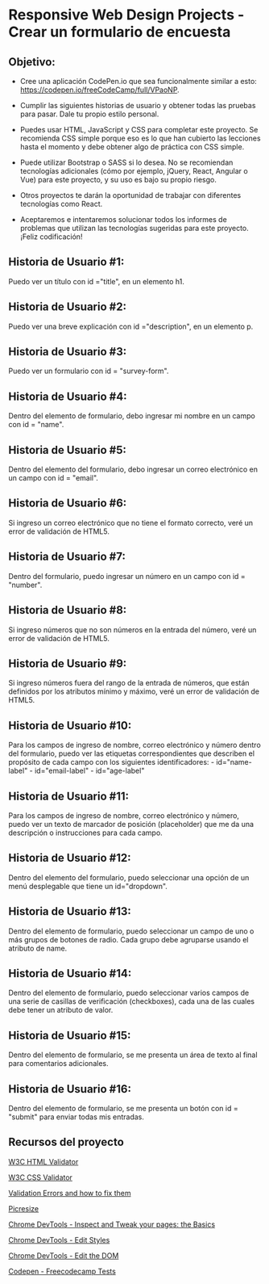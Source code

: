 # Responsive Web Design Projects - Crear un formulario de encuesta

## Objetivo:
- Cree una aplicación CodePen.io que sea funcionalmente similar a esto:  https://codepen.io/freeCodeCamp/full/VPaoNP.

- Cumplir las siguientes historias de usuario y obtener todas las pruebas para pasar. Dale tu propio estilo personal.

- Puedes usar HTML, JavaScript y CSS para completar este proyecto. Se recomienda CSS simple porque eso es lo que han cubierto las lecciones hasta el momento y debe obtener algo de práctica con CSS simple.

- Puede utilizar Bootstrap o SASS si lo desea. No se recomiendan tecnologías adicionales (cómo por ejemplo, jQuery, React, Angular o Vue) para este proyecto, y su uso es bajo su propio riesgo.

- Otros proyectos te darán la oportunidad de trabajar con diferentes tecnologías como React. 

- Aceptaremos e intentaremos solucionar todos los informes de problemas que utilizan las tecnologías sugeridas para este proyecto. ¡Feliz codificación!

## Historia de Usuario #1:
Puedo ver un título con id ="title", en un elemento h1.

## Historia de Usuario #2:
Puedo ver una breve explicación con id ="description", en un elemento p.

## Historia de Usuario #3:
Puedo ver un formulario con id = "survey-form".

## Historia de Usuario #4:
Dentro del elemento de formulario, debo ingresar mi nombre en un campo con id = "name".

## Historia de Usuario #5:
Dentro del elemento del formulario, debo ingresar un correo electrónico en un campo con id = "email".

## Historia de Usuario #6:
Si ingreso un correo electrónico que no tiene el formato correcto, veré un error de validación de HTML5.

## Historia de Usuario #7:
Dentro del formulario, puedo ingresar un número en un campo con id = "number".

## Historia de Usuario #8:
Si ingreso números que no son números en la entrada del número, veré un error de validación de HTML5.

## Historia de Usuario #9:
Si ingreso números fuera del rango de la entrada de números, que están definidos por los atributos mínimo y máximo, veré un error de validación de HTML5.

## Historia de Usuario #10:
Para los campos de ingreso de nombre, correo electrónico y número dentro del formulario, puedo ver las etiquetas correspondientes que describen el propósito de cada campo con los siguientes identificadores: 
    - id="name-label" 
    - id="email-label" 
    - id="age-label"

## Historia de Usuario #11:
Para los campos de ingreso de nombre, correo electrónico y número, puedo ver un texto de marcador de posición (placeholder) que me da una descripción o instrucciones para cada campo.

## Historia de Usuario #12:
Dentro del elemento del formulario, puedo seleccionar una opción de un menú desplegable que tiene un id="dropdown".

## Historia de Usuario #13:
Dentro del elemento de formulario, puedo seleccionar un campo de uno o más grupos de botones de radio. Cada grupo debe agruparse usando el atributo de name.

## Historia de Usuario #14:
Dentro del elemento de formulario, puedo seleccionar varios campos de una serie de casillas de verificación (checkboxes), cada una de las cuales debe tener un atributo de valor.

## Historia de Usuario #15:
Dentro del elemento de formulario, se me presenta un área de texto al final para comentarios adicionales.

## Historia de Usuario #16:
Dentro del elemento de formulario, se me presenta un botón con id = "submit" para enviar todas mis entradas.

## Recursos del proyecto

[W3C HTML Validator](https://validator.w3.org/#validate_by_input)

[W3C CSS Validator](https://jigsaw.w3.org/css-validator/#validate_by_input)

[Validation Errors and how to fix them](http://line25.com/articles/10-common-validation-errors-and-how-to-fix-them)

[Picresize](http://picresize.com/)

[Chrome DevTools - Inspect and Tweak your pages: the Basics](https://developers.google.com/web/tools/chrome-devtools/iterate/inspect-styles/basics?hl=en)

[Chrome DevTools - Edit Styles](https://developers.google.com/web/tools/chrome-devtools/iterate/inspect-styles/edit-styles)

[Chrome DevTools - Edit the DOM](https://developers.google.com/web/tools/chrome-devtools/iterate/inspect-styles/edit-dom)

[Codepen - Freecodecamp Tests](https://codepen.io/Cristian1985/pen/oOxgyB)